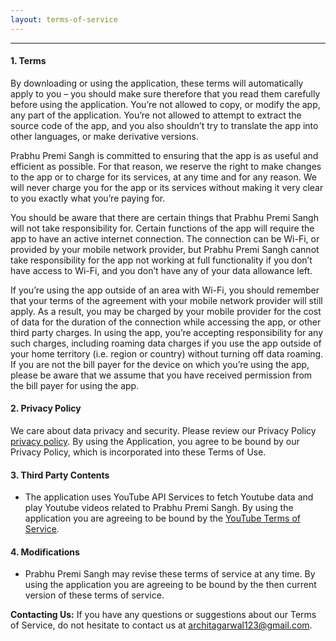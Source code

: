 ```yaml
---
layout: terms-of-service
---
```


* * *
#### [](#header-4)1. Terms

By downloading or using the application, these terms will automatically apply to you – you should make sure therefore that you read them carefully before using the application. You’re not allowed to copy, or modify the app, any part of the application. You’re not allowed to attempt to extract the source code of the app, and you also shouldn’t try to translate the app into other languages, or make derivative versions.

Prabhu Premi Sangh is committed to ensuring that the app is as useful and efficient as possible. For that reason, we reserve the right to make changes to the app or to charge for its services, at any time and for any reason. We will never charge you for the app or its services without making it very clear to you exactly what you’re paying for.

You should be aware that there are certain things that Prabhu Premi Sangh will not take responsibility for. Certain functions of the app will require the app to have an active internet connection. The connection can be Wi-Fi, or provided by your mobile network provider, but Prabhu Premi Sangh cannot take responsibility for the app not working at full functionality if you don’t have access to Wi-Fi, and you don’t have any of your data allowance left.

If you’re using the app outside of an area with Wi-Fi, you should remember that your terms of the agreement with your mobile network provider will still apply. As a result, you may be charged by your mobile provider for the cost of data for the duration of the connection while accessing the app, or other third party charges. In using the app, you’re accepting responsibility for any such charges, including roaming data charges if you use the app outside of your home territory (i.e. region or country) without turning off data roaming. If you are not the bill payer for the device on which you’re using the app, please be aware that we assume that you have received permission from the bill payer for using the app.


#### [](#header-4)2. Privacy Policy

We care about data privacy and security. Please review our Privacy Policy [privacy policy](https://architch.github.io/PPSAppPolicies/privacy-policy). By using the Application, you agree to be bound by our Privacy Policy, which is incorporated into these Terms of Use. 

#### [](#header-4)3. Third Party Contents

*   The application uses YouTube API Services to fetch Youtube data and play Youtube videos related to Prabhu Premi Sangh. By using the application you are agreeing to be bound by the [YouTube Terms of Service](https://www.youtube.com/t/terms).

#### [](#header-4)4. Modifications

*   Prabhu Premi Sangh may revise these terms of service at any time. By using the application you are agreeing to be bound by the then current version of these terms of service.


**Contacting Us:** 
If you have any questions or suggestions about our Terms of Service, do not hesitate to contact us at architagarwal123@gmail.com.
  
